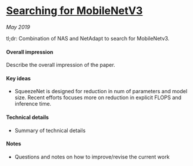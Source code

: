 # [Searching for MobileNetV3](https://arxiv.org/pdf/1905.02244.pdf)

_May 2019_

tl;dr: Combination of NAS and NetAdapt to search for MobileNetv3.

#### Overall impression
Describe the overall impression of the paper. 

#### Key ideas
- SqueezeNet is designed for reduction in num of parameters and model size. Recent efforts focuses more on reduction in explicit FLOPS and inference time.


#### Technical details
- Summary of technical details

#### Notes
- Questions and notes on how to improve/revise the current work  

